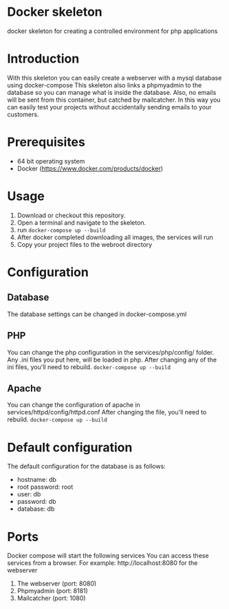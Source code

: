 # Docker skeleton
docker skeleton for creating a controlled environment for php applications

# Introduction
With this skeleton you can easily create a webserver with a mysql database using docker-compose
This skeleton also links a phpmyadmin to the database so you can manage what is inside the database.
Also, no emails will be sent from this container, but catched by mailcatcher.
In this way you can easily test your projects without accidentally sending emails to your customers.

# Prerequisites 
- 64 bit operating system
- Docker (https://www.docker.com/products/docker)

# Usage
1. Download or checkout this repository.
2. Open a terminal and navigate to the skeleton.
3. run `docker-compose up --build`
4. After docker completed downloading all images, the services will run
5. Copy your project files to the webroot directory

# Configuration
## Database
The database settings can be changed in docker-compose.yml
## PHP
You can change the php configuration in the services/php/config/ folder.
Any .ini files you put here, will be loaded in php.
After changing any of the ini files, you'll need to rebuild. `docker-compose up --build`
## Apache
You can change the configuration of apache in services/httpd/config/httpd.conf
After changing the file, you'll need to rebuild. `docker-compose up --build`


# Default configuration
The default configuration for the database is as follows:
- hostname: db
- root password: root
- user: db
- password: db
- database: db

# Ports
Docker compose will start the following services
You can access these services from a browser.
For example:
http://localhost:8080 for the webserver

1. The webserver (port: 8080)
2. Phpmyadmin (port: 8181)
3. Mailcatcher (port: 1080)


